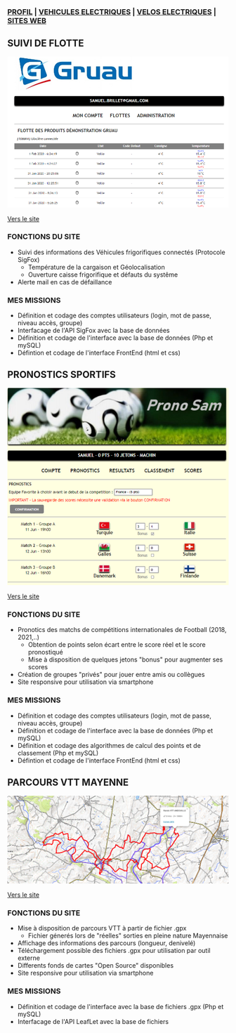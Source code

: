 ### [PROFIL](/index.md) | [VEHICULES ELECTRIQUES](/vu.md) | [VELOS ELECTRIQUES](/velo.md) | [SITES WEB](/web_dev.md)

## SUIVI DE FLOTTE

<img src="flotte.png" alt="drawing" width="600"/>

[Vers le site](http://ginnov.gruau.free.fr)

### FONCTIONS DU SITE
- Suivi des informations des Véhicules frigorifiques connectés (Protocole SigFox)
  - Température de la cargaison et Géolocalisation
  - Ouverture caisse frigorifique et défauts du systême
- Alerte mail en cas de défaillance

### MES MISSIONS
- Définition et codage des comptes utilisateurs (login, mot de passe, niveau accès, groupe)
- Interfacage de l'API SigFox avec la base de données 
- Définition et codage de l'interface avec la base de données (Php et mySQL)
- Défintion et codage de l'interface FrontEnd (html et css)

## PRONOSTICS SPORTIFS

<img src="pronostic.png" alt="drawing" width="600"/>

[Vers le site](http://www.pronostic.online)

### FONCTIONS DU SITE
- Pronotics des matchs de compétitions internationales de Football (2018, 2021,..)
  - Obtention de points selon écart entre le score réel et le score pronostiqué
  - Mise à disposition de quelques jetons "bonus" pour augmenter ses scores
- Création de groupes "privés" pour jouer entre amis ou collègues
- Site responsive pour utilisation via smartphone

### MES MISSIONS
- Définition et codage des comptes utilisateurs (login, mot de passe, niveau accès, groupe)
- Définition et codage de l'interface avec la base de données (Php et mySQL)
- Définition et codage des algorithmes de calcul des points et de classement (Php et mySQL)
- Défintion et codage de l'interface FrontEnd (html et css)


## PARCOURS VTT MAYENNE

<img src="vtt.png" alt="drawing" width="600"/>

[Vers le site](http://samuel.brillet.free.fr)

### FONCTIONS DU SITE
- Mise à disposition de parcours VTT à partir de fichier .gpx
  - Fichier génerés lors de "réelles" sorties en pleine nature Mayennaise
- Affichage des informations des parcours (longueur, denivelé)
- Téléchargement possible des fichiers .gpx pour utilisation par outil externe
- Differents fonds de cartes "Open Source" disponibles
- Site responsive pour utilisation via smartphone

### MES MISSIONS
- Définition et codage de l'interface avec la base de fichiers .gpx (Php et mySQL)
- Interfacage de l'API LeafLet avec la base de fichiers 
